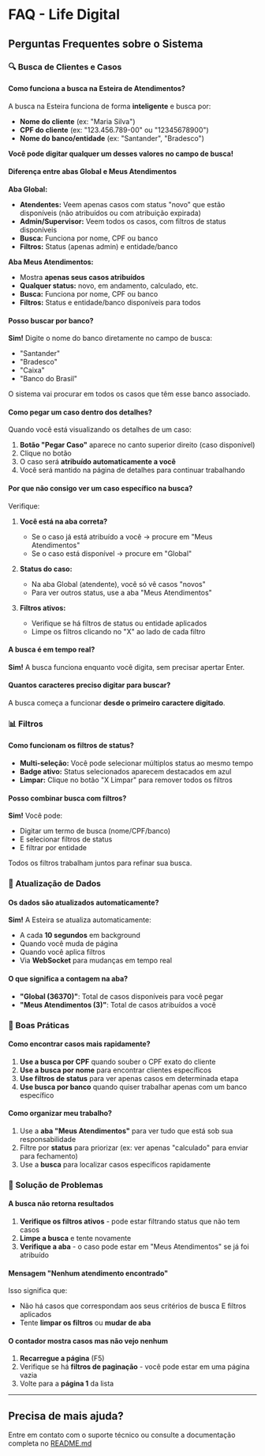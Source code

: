 # FAQ - Life Digital

## Perguntas Frequentes sobre o Sistema

### 🔍 Busca de Clientes e Casos

#### Como funciona a busca na Esteira de Atendimentos?

A busca na Esteira funciona de forma **inteligente** e busca por:
- **Nome do cliente** (ex: "Maria Silva")
- **CPF do cliente** (ex: "123.456.789-00" ou "12345678900")
- **Nome do banco/entidade** (ex: "Santander", "Bradesco")

**Você pode digitar qualquer um desses valores no campo de busca!**

#### Diferença entre abas Global e Meus Atendimentos

**Aba Global:**
- **Atendentes:** Veem apenas casos com status "novo" que estão disponíveis (não atribuídos ou com atribuição expirada)
- **Admin/Supervisor:** Veem todos os casos, com filtros de status disponíveis
- **Busca:** Funciona por nome, CPF ou banco
- **Filtros:** Status (apenas admin) e entidade/banco

**Aba Meus Atendimentos:**
- Mostra **apenas seus casos atribuídos**
- **Qualquer status:** novo, em andamento, calculado, etc.
- **Busca:** Funciona por nome, CPF ou banco
- **Filtros:** Status e entidade/banco disponíveis para todos

#### Posso buscar por banco?

**Sim!** Digite o nome do banco diretamente no campo de busca:
- "Santander"
- "Bradesco"
- "Caixa"
- "Banco do Brasil"

O sistema vai procurar em todos os casos que têm esse banco associado.

#### Como pegar um caso dentro dos detalhes?

Quando você está visualizando os detalhes de um caso:

1. **Botão "Pegar Caso"** aparece no canto superior direito (caso disponível)
2. Clique no botão
3. O caso será **atribuído automaticamente a você**
4. Você será mantido na página de detalhes para continuar trabalhando

#### Por que não consigo ver um caso específico na busca?

Verifique:

1. **Você está na aba correta?**
   - Se o caso já está atribuído a você → procure em "Meus Atendimentos"
   - Se o caso está disponível → procure em "Global"

2. **Status do caso:**
   - Na aba Global (atendente), você só vê casos "novos"
   - Para ver outros status, use a aba "Meus Atendimentos"

3. **Filtros ativos:**
   - Verifique se há filtros de status ou entidade aplicados
   - Limpe os filtros clicando no "X" ao lado de cada filtro

#### A busca é em tempo real?

**Sim!** A busca funciona enquanto você digita, sem precisar apertar Enter.

#### Quantos caracteres preciso digitar para buscar?

A busca começa a funcionar **desde o primeiro caractere digitado**.

### 📊 Filtros

#### Como funcionam os filtros de status?

- **Multi-seleção:** Você pode selecionar múltiplos status ao mesmo tempo
- **Badge ativo:** Status selecionados aparecem destacados em azul
- **Limpar:** Clique no botão "X Limpar" para remover todos os filtros

#### Posso combinar busca com filtros?

**Sim!** Você pode:
- Digitar um termo de busca (nome/CPF/banco)
- E selecionar filtros de status
- E filtrar por entidade

Todos os filtros trabalham juntos para refinar sua busca.

### 🔄 Atualização de Dados

#### Os dados são atualizados automaticamente?

**Sim!** A Esteira se atualiza automaticamente:
- A cada **10 segundos** em background
- Quando você muda de página
- Quando você aplica filtros
- Via **WebSocket** para mudanças em tempo real

#### O que significa a contagem na aba?

- **"Global (36370)"**: Total de casos disponíveis para você pegar
- **"Meus Atendimentos (3)"**: Total de casos atribuídos a você

### 🎯 Boas Práticas

#### Como encontrar casos mais rapidamente?

1. **Use a busca por CPF** quando souber o CPF exato do cliente
2. **Use a busca por nome** para encontrar clientes específicos
3. **Use filtros de status** para ver apenas casos em determinada etapa
4. **Use busca por banco** quando quiser trabalhar apenas com um banco específico

#### Como organizar meu trabalho?

1. Use a **aba "Meus Atendimentos"** para ver tudo que está sob sua responsabilidade
2. Filtre por **status** para priorizar (ex: ver apenas "calculado" para enviar para fechamento)
3. Use a **busca** para localizar casos específicos rapidamente

### 🐛 Solução de Problemas

#### A busca não retorna resultados

1. **Verifique os filtros ativos** - pode estar filtrando status que não tem casos
2. **Limpe a busca** e tente novamente
3. **Verifique a aba** - o caso pode estar em "Meus Atendimentos" se já foi atribuído

#### Mensagem "Nenhum atendimento encontrado"

Isso significa que:
- Não há casos que correspondam aos seus critérios de busca E filtros aplicados
- Tente **limpar os filtros** ou **mudar de aba**

#### O contador mostra casos mas não vejo nenhum

1. **Recarregue a página** (F5)
2. Verifique se há **filtros de paginação** - você pode estar em uma página vazia
3. Volte para a **página 1** da lista

---

## Precisa de mais ajuda?

Entre em contato com o suporte técnico ou consulte a documentação completa no [README.md](./README.md)
